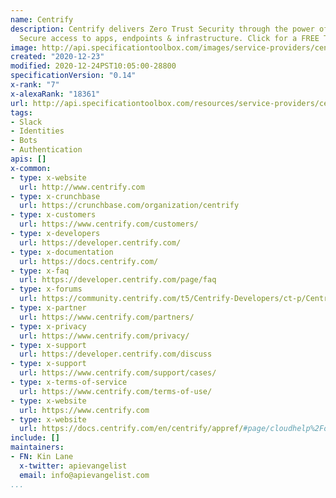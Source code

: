 ```yaml
---
name: Centrify
description: Centrify delivers Zero Trust Security through the power of Next-Gen Access.
  Secure access to apps, endpoints & infrastructure. Click for a FREE Trial!
image: http://api.specificationtoolbox.com/images/service-providers/centrify.jpg
created: "2020-12-23"
modified: 2020-12-24PST10:05:00-28800
specificationVersion: "0.14"
x-rank: "7"
x-alexaRank: "18361"
url: http://api.specificationtoolbox.com/resources/service-providers/centrify/
tags:
- Slack
- Identities
- Bots
- Authentication
apis: []
x-common:
- type: x-website
  url: http://www.centrify.com
- type: x-crunchbase
  url: https://crunchbase.com/organization/centrify
- type: x-customers
  url: https://www.centrify.com/customers/
- type: x-developers
  url: https://developer.centrify.com/
- type: x-documentation
  url: https://docs.centrify.com/
- type: x-faq
  url: https://developer.centrify.com/page/faq
- type: x-forums
  url: https://community.centrify.com/t5/Centrify-Developers/ct-p/CentrifyDevelopers
- type: x-partner
  url: https://www.centrify.com/partners/
- type: x-privacy
  url: https://www.centrify.com/privacy/
- type: x-support
  url: https://developer.centrify.com/discuss
- type: x-support
  url: https://www.centrify.com/support/cases/
- type: x-terms-of-service
  url: https://www.centrify.com/terms-of-use/
- type: x-website
  url: https://www.centrify.com
- type: x-website
  url: https://docs.centrify.com/en/centrify/appref/#page/cloudhelp%2Fo-z%2Fsaas_appref_slack.html%23
include: []
maintainers:
- FN: Kin Lane
  x-twitter: apievangelist
  email: info@apievangelist.com
...
```

